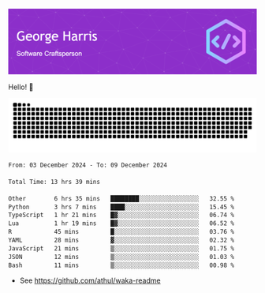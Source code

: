 ![img](./assets/github-header.png)

Hello! :wave:

<div align="center">
  <img  src="https://raw.githubusercontent.com/1999AZZAR/1999AZZAR/readme/resources/grid-snake.svg" alt="snake" />
</div>

<!--START_SECTION:waka-->

```txt
From: 03 December 2024 - To: 09 December 2024

Total Time: 13 hrs 39 mins

Other        6 hrs 35 mins   ████████░░░░░░░░░░░░░░░░░   32.55 %
Python       3 hrs 7 mins    ████░░░░░░░░░░░░░░░░░░░░░   15.45 %
TypeScript   1 hr 21 mins    █▓░░░░░░░░░░░░░░░░░░░░░░░   06.74 %
Lua          1 hr 19 mins    █▓░░░░░░░░░░░░░░░░░░░░░░░   06.52 %
R            45 mins         █░░░░░░░░░░░░░░░░░░░░░░░░   03.76 %
YAML         28 mins         ▓░░░░░░░░░░░░░░░░░░░░░░░░   02.32 %
JavaScript   21 mins         ▒░░░░░░░░░░░░░░░░░░░░░░░░   01.75 %
JSON         12 mins         ▒░░░░░░░░░░░░░░░░░░░░░░░░   01.03 %
Bash         11 mins         ▒░░░░░░░░░░░░░░░░░░░░░░░░   00.98 %
```

<!--END_SECTION:waka-->

- See <https://github.com/athul/waka-readme>
